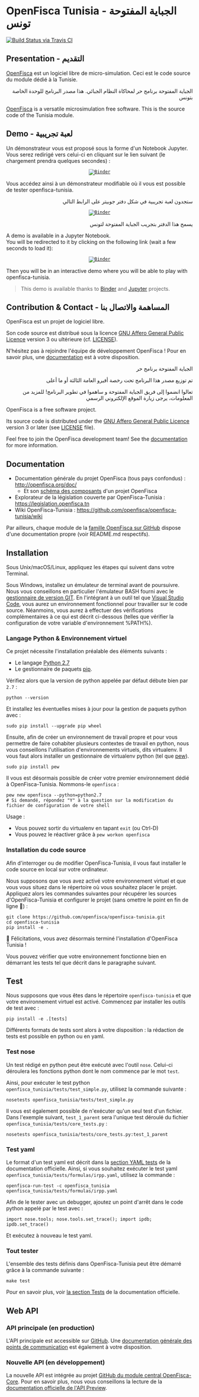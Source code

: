 # OpenFisca Tunisia - الجباية المفتوحة  تونس

[![Build Status via Travis CI](https://travis-ci.org/openfisca/openfisca-tunisia.svg?branch=master)](https://travis-ci.org/openfisca/openfisca-tunisia)

## Presentation - التقديم

[OpenFisca](http://openfisca.org) est un logiciel libre de micro-simulation.
Ceci est le code source du module dédié à la Tunisie.

<p align='right'>الجباية المفتوحة برنامج حر لمحاكاة النظام الجبائي.
 هذا مصدر البرنامج للوحدة الخاصة بتونس</p>

[OpenFisca](http://openfisca.org) is a versatile microsimulation free software.
This is the source code of the Tunisia module.

## Demo - لعبة تجريبية

Un démonstrateur vous est proposé sous la forme d'un Notebook Jupyter.  
Vous serez redirigé vers celui-ci en cliquant sur le lien suivant (le chargement prendra quelques secondes) :  
<code><p align='center'>[![Binder](https://mybinder.org/badge.svg)](https://mybinder.org/v2/gh/openfisca/openfisca-tunisia/binder?filepath=notebooks%2Fdemo.ipynb)</p></code>
Vous accédez ainsi à un démonstrateur modifiable où il vous est possible de tester openfisca-tunisia.   

<p align='right'>ستجدون لعبة تجريبية في شكل دفتر جوبيتر على الرابط التالي</p>

<code><p align='center'>[![Binder](https://mybinder.org/badge.svg)](https://mybinder.org/v2/gh/openfisca/openfisca-tunisia/binder?filepath=notebooks%2Fdemo.ipynb)</p></code>
<p align='right'>يسمح هذا الدفتر بتجريب الجباية المفتوحة لتونس</p>

A demo is available in a Jupyter Notebook.  
You will be redirected to it by clicking on the following link (wait a few seconds to load it):  
<code><p align='center'>[![Binder](https://mybinder.org/badge.svg)](https://mybinder.org/v2/gh/openfisca/openfisca-tunisia/binder?filepath=notebooks%2Fdemo.ipynb)</p></code>
Then you will be in an interactive demo where you will be able to play with openfisca-tunisia.  


> This demo is available thanks to [Binder](https://mybinder.org/) and [Jupyter](http://jupyter.org) projects. 

## Contribution & Contact - المساهمة والاتصال بنا

OpenFisca est un projet de logiciel libre.

Son code source est distribué sous la licence [GNU Affero General Public Licence](http://www.gnu.org/licenses/agpl.html)
version 3 ou ultérieure (cf. [LICENSE](https://github.com/openfisca/openfisca-tunisia/blob/master/LICENSE)).

N'hésitez pas à rejoindre l'équipe de développement OpenFisca !
Pour en savoir plus, une [documentation](http://openfisca.org/doc/contribute/index.html) est à votre disposition.


<p align='right'> الجباية المفتوحة برنامج حر</p>

<p align='right'> تم توزيع مصدر هذا البرنامج تحت رخصة أفيرو العامة الثالثة أو ما أعلى</p>

<p align='right'>تعالوا انضموا إلى فريق الجباية المفتوحة و ساهموا في تطوير البرنامج! للمزيد من المعلومات، يرجى زيارة الموقع الإلكتروني الرسمي</p>


OpenFisca is a free software project.

Its source code is distributed under the [GNU Affero General Public Licence](http://www.gnu.org/licenses/agpl.html)
version 3 or later (see [LICENSE](https://github.com/openfisca/openfisca-tunisia/blob/master/LICENSE) file).

Feel free to join the OpenFisca development team!
See the [documentation](http://openfisca.org/doc/contribute/index.html) for more information.

## Documentation

* Documentation générale du projet OpenFisca (tous pays confondus) : http://openfisca.org/doc/
  - Et son [schéma des composants](http://openfisca.org/doc/#project-components) d'un projet OpenFisca
* Explorateur de la législation couverte par OpenFisca-Tunisia : https://legislation.openfisca.tn
* Wiki OpenFisca-Tunisia : https://github.com/openfisca/openfisca-tunisia/wiki

Par ailleurs, chaque module de la [famille OpenFisca sur GitHub](https://github.com/openfisca) dispose d'une documentation propre (voir README.md respectifs).

## Installation

Sous Unix/macOS/Linux, appliquez les étapes qui suivent dans votre Terminal.

Sous Windows, installez un émulateur de terminal avant de poursuivre.
Nous vous conseillons en particulier l'émulateur BASH fourni avec le [gestionnaire de version GIT](https://git-for-windows.github.io).
En l'intégrant à un outil tel que [Visual Studio Code](https://code.visualstudio.com), vous aurez un environnement fonctionnel pour travailler sur le code source.
Néanmoins, vous aurez à effectuer des vérifications complémentaires à ce qui est décrit ci-dessous (telles que vérifier la configuration de votre variable d'environnement %PATH%).

### Langage Python & Environnement virtuel

Ce projet nécessite l'installation préalable des éléments suivants :
* Le langage [Python 2.7](https://www.python.org/downloads/)
* Le gestionnaire de paquets [pip](https://pip.pypa.io/en/stable/installing/).

Vérifiez alors que la version de python appelée par défaut débute bien par `2.7` :

```
python --version
```

Et installez les éventuelles mises à jour pour la gestion de paquets python avec :

```
sudo pip install --upgrade pip wheel
```

Ensuite, afin de créer un environnement de travail propre et pour vous permettre de faire cohabiter plusieurs contextes de travail en python,
nous vous conseillons l'utilisation d'environnements virtuels, dits virtualenv.
Il vous faut alors installer un gestionnaire de virtualenv python (tel que [pew](https://github.com/berdario/pew)).

```
sudo pip install pew
```

Il vous est désormais possible de créer votre premier environnement dédié à OpenFisca-Tunisia. Nommons-le `openfisca` :

```
pew new openfisca --python=python2.7
# Si demandé, répondez "Y" à la question sur la modification du fichier de configuration de votre shell
```

Usage :
* Vous pouvez sortir du virtualenv en tapant `exit` (ou Ctrl-D)
* Vous pouvez le réactiver grâce à `pew workon openfisca`

### Installation du code source

Afin d'interroger ou de modifier OpenFisca-Tunisia, il vous faut installer le code source en local sur votre ordinateur.

Nous supposons que vous avez activé votre environnement virtuel et que vous vous situez dans le répertoire où vous souhaitez placer le projet.
Appliquez alors les commandes suivantes pour récupérer les sources d'OpenFisca-Tunisia et configurer le projet (sans omettre le point en fin de ligne :slightly_smiling_face:) :

```
git clone https://github.com/openfisca/openfisca-tunisia.git
cd openfisca-tunisia
pip install -e .
```

:tada: Félicitations, vous avez désormais terminé l'installation d'OpenFisca Tunisia !

Vous pouvez vérifier que votre environnement fonctionne bien en démarrant les tests tel que décrit dans le paragraphe suivant.

## Test

Nous supposons que vous êtes dans le répertoire `openfisca-tunisia` et que votre environnement virtuel est activé.
Commencez par installer les outils de test avec :

```
pip install -e .[tests]
```

Différents formats de tests sont alors à votre disposition : la rédaction de tests est possible en python ou en yaml.

### Test nose

Un test rédigé en python peut être exécuté avec l'outil `nose`.
Celui-ci déroulera les fonctions python dont le nom commence par le mot `test`.

Ainsi, pour exécuter le test python `openfisca_tunisia/tests/test_simple.py`, utilisez la commande suivante :

```
nosetests openfisca_tunisia/tests/test_simple.py
```

Il vous est également possible de n'exécuter qu'un seul test d'un fichier. Dans l'exemple suivant, `test_1_parent` sera l'unique test déroulé du fichier `openfisca_tunisia/tests/core_tests.py` :

```
nosetests openfisca_tunisia/tests/core_tests.py:test_1_parent
```

### Test yaml

Le format d'un test yaml est décrit dans la [section YAML tests](http://openfisca.org/doc/coding-the-legislation/writing_yaml_tests.html) de la documentation officielle.
Ainsi, si vous souhaitez exécuter le test yaml `openfisca_tunisia/tests/formulas/irpp.yaml`, utilisez la commande :

```
openfisca-run-test -c openfisca_tunisia openfisca_tunisia/tests/formulas/irpp.yaml
```

Afin de le tester avec un debugger, ajoutez un point d'arrêt dans le code python appelé par le test avec :
```
import nose.tools; nose.tools.set_trace(); import ipdb; ipdb.set_trace()
```

Et exécutez à nouveau le test yaml.

### Tout tester

L'ensemble des tests définis dans OpenFisca-Tunisia peut être démarré grâce à la commande suivante :

```
make test
```

Pour en savoir plus, voir [la section Tests](http://openfisca.org/doc/contribute/tests.html) de la documentation officielle.

## Web API

### API principale (en production)

L'API principale est accessible sur [GitHub](https://github.com/openfisca/openfisca-web-api).
Une [documentation générale des points de communication](http://openfisca.org/doc/openfisca-web-api/endpoints.html) est également à votre disposition.

### Nouvelle API (en développement)

La nouvelle API est intégrée au projet [GitHub du module central OpenFisca-Core](https://github.com/openfisca/openfisca-core).
Pour en savoir plus, nous vous conseillons la lecture de la [documentation officielle de l'API Preview](http://openfisca.org/doc/openfisca-web-api/preview-api.html).
